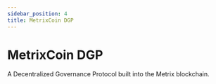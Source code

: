 ```yaml
---
sidebar_position: 4
title: MetrixCoin DGP
---
```


# MetrixCoin DGP

A Decentralized Governance Protocol built into the Metrix blockchain.
